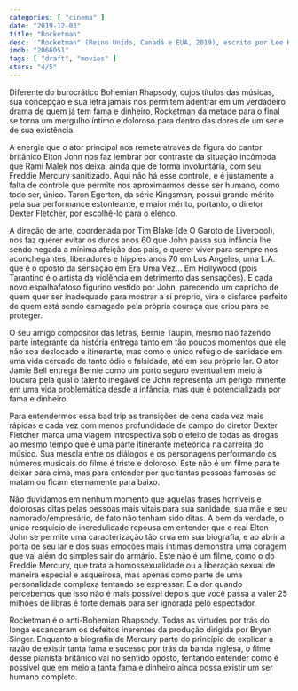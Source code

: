 ```yaml
---
categories: [ "cinema" ]
date: "2019-12-03"
title: "Rocketman"
desc: '"Rocketman" (Reino Unido, Canadá e EUA, 2019), escrito por Lee Hall, dirigido por Dexter Fletcher, com Taron Egerton, Jamie Bell e Richard Madden. Assistindo para o top10 2019.'
imdb: "2066051"
tags: [ "draft", "movies" ]
stars: "4/5"
---
```

Diferente do burocrático Bohemian Rhapsody, cujos títulos das músicas, sua concepção e sua letra jamais nos permitem adentrar em um verdadeiro drama de quem já tem fama e dinheiro, Rocketman da metade para o final se torna um mergulho íntimo e doloroso para dentro das dores de um ser e de sua existência.

A energia que o ator principal nos remete através da figura do cantor britânico Elton John nos faz lembrar por contraste da situação incômoda que Rami Malek nos deixa, ainda que de forma involuntária, com seu Freddie Mercury sanitizado. Aqui não há esse controle, e é justamente a falta de controle que permite nos aproximarmos desse ser humano, como todo ser, único. Taron Egerton, da série Kingsman, possui grande mérito pela sua performance estonteante, e maior mérito, portanto, o diretor Dexter Fletcher, por escolhê-lo para o elenco.

A direção de arte, coordenada por Tim Blake (de O Garoto de Liverpool), nos faz querer evitar os duros anos 60 que John passa sua infância lhe sendo negada a mínima afeição dos pais, e querer viver para sempre nos aconchegantes, liberadores e hippies anos 70 em Los Angeles, uma L.A. que é o oposto da sensação em Era Uma Vez... Em Hollywood (pois Tarantino é o artista da violência em detrimento das sensações). E cada novo espalhafatoso figurino vestido por John, parecendo um capricho de quem quer ser inadequado para mostrar a si próprio, vira o disfarce perfeito de quem está sendo esmagado pela própria couraça que criou para se proteger.

O seu amigo compositor das letras, Bernie Taupin, mesmo não fazendo parte integrante da história entrega tanto em tão poucos momentos que ele não soa deslocado e itinerante, mas como o único refúgio de sanidade em uma vida cercado de tanto ódio e falsidade, até em seu próprio lar. O ator Jamie Bell entrega Bernie como um porto seguro eventual em meio à loucura pela qual o talento inegável de John representa um perigo iminente em uma vida problemática desde a infância, mas que é potencializada por fama e dinheiro.

Para entendermos essa bad trip as transições de cena cada vez mais rápidas e cada vez com menos profundidade de campo do diretor Dexter Fletcher marca uma viagem introspectiva sob o efeito de todas as drogas ao mesmo tempo que é uma parte itinerante meteórica na carreira do músico. Sua mescla entre os diálogos e os personagens performando os números musicais do filme é triste e doloroso. Este não é um filme para te deixar para cima, mas para entender por que tantas pessoas famosas se matam ou ficam eternamente para baixo.

Não duvidamos em nenhum momento que aquelas frases horríveis e dolorosas ditas pelas pessoas mais vitais para sua sanidade, sua mãe e seu namorado/empresário, de fato não tenham sido ditas. A bem da verdade, o único resquício de incredulidade repousa em entender que o real Elton John se permite uma caracterização tão crua em sua biografia, e ao abrir a porta de seu lar e dos suas emoções mais íntimas demonstra uma coragem que vai além do simples sair do armário. Este não é um filme, como o do Freddie Mercury, que trata a homossexualidade ou a liberação sexual de maneira especial e asqueirosa, mas apenas como parte de uma personalidade complexa tentando se expressar. E a dor quando percebemos que isso não é mais possível depois que você passa a valer 25 milhões de libras é forte demais para ser ignorada pelo espectador.

Rocketman é o anti-Bohemian Rhapsody. Todas as virtudes por trás do longa escancaram os defeitos inerentes da produção dirigida por Bryan Singer. Enquanto a biografia de Mercury parte do princípio de explicar a razão de existir tanta fama e sucesso por trás da banda inglesa, o filme desse pianista britânico vai no sentido oposto, tentando entender como é possivel que em meio a tanta fama e dinheiro ainda possa existir um ser humano completo.
